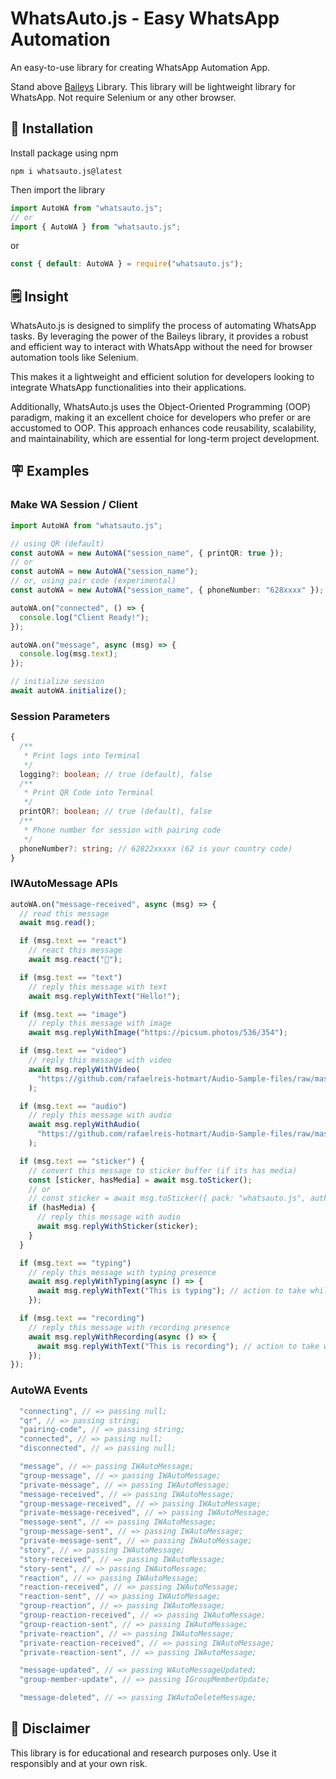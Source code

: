# WhatsAuto.js - Easy WhatsApp Automation

An easy-to-use library for creating WhatsApp Automation App.

Stand above [Baileys](https://github.com/WhiskeySockets/Baileys) Library. This library will be lightweight library for WhatsApp. Not require Selenium or any other browser.

## 🚀 Installation

Install package using npm

```
npm i whatsauto.js@latest
```

Then import the library

```ts
import AutoWA from "whatsauto.js";
// or
import { AutoWA } from "whatsauto.js";
```

or

```js
const { default: AutoWA } = require("whatsauto.js");
```

## 🗒️ Insight

WhatsAuto.js is designed to simplify the process of automating WhatsApp tasks. By leveraging the power of the Baileys library, it provides a robust and efficient way to interact with WhatsApp without the need for browser automation tools like Selenium.

This makes it a lightweight and efficient solution for developers looking to integrate WhatsApp functionalities into their applications.

Additionally, WhatsAuto.js uses the Object-Oriented Programming (OOP) paradigm, making it an excellent choice for developers who prefer or are accustomed to OOP. This approach enhances code reusability, scalability, and maintainability, which are essential for long-term project development.

## 🪧 Examples

### Make WA Session / Client

```ts
import AutoWA from "whatsauto.js";

// using QR (default)
const autoWA = new AutoWA("session_name", { printQR: true });
// or
const autoWA = new AutoWA("session_name");
// or, using pair code (experimental)
const autoWA = new AutoWA("session_name", { phoneNumber: "628xxxx" });

autoWA.on("connected", () => {
  console.log("Client Ready!");
});

autoWA.on("message", async (msg) => {
  console.log(msg.text);
});

// initialize session
await autoWA.initialize();
```

### Session Parameters

```ts
{
  /**
   * Print logs into Terminal
   */
  logging?: boolean; // true (default), false
  /**
   * Print QR Code into Terminal
   */
  printQR?: boolean; // true (default), false
  /**
   * Phone number for session with pairing code
   */
  phoneNumber?: string; // 62822xxxxx (62 is your country code)
}
```

### IWAutoMessage APIs

```ts
autoWA.on("message-received", async (msg) => {
  // read this message
  await msg.read();

  if (msg.text == "react")
    // react this message
    await msg.react("🐾");

  if (msg.text == "text")
    // reply this message with text
    await msg.replyWithText("Hello!");

  if (msg.text == "image")
    // reply this message with image
    await msg.replyWithImage("https://picsum.photos/536/354");

  if (msg.text == "video")
    // reply this message with video
    await msg.replyWithVideo(
      "https://github.com/rafaelreis-hotmart/Audio-Sample-files/raw/master/sample.mp4"
    );

  if (msg.text == "audio")
    // reply this message with audio
    await msg.replyWithAudio(
      "https://github.com/rafaelreis-hotmart/Audio-Sample-files/raw/master/sample.mp3"
    );

  if (msg.text == "sticker") {
    // convert this message to sticker buffer (if its has media)
    const [sticker, hasMedia] = await msg.toSticker();
    // or
    // const sticker = await msg.toSticker({ pack: "whatsauto.js", author: "freack21" });
    if (hasMedia) {
      // reply this message with audio
      await msg.replyWithSticker(sticker);
    }
  }

  if (msg.text == "typing")
    // reply this message with typing presence
    await msg.replyWithTyping(async () => {
      await msg.replyWithText("This is typing"); // action to take while typing
    });

  if (msg.text == "recording")
    // reply this message with recording presence
    await msg.replyWithRecording(async () => {
      await msg.replyWithText("This is recording"); // action to take while recording
    });
});
```

### AutoWA Events

```ts
  "connecting", // => passing null;
  "qr", // => passing string;
  "pairing-code", // => passing string;
  "connected", // => passing null;
  "disconnected", // => passing null;

  "message", // => passing IWAutoMessage;
  "group-message", // => passing IWAutoMessage;
  "private-message", // => passing IWAutoMessage;
  "message-received", // => passing IWAutoMessage;
  "group-message-received", // => passing IWAutoMessage;
  "private-message-received", // => passing IWAutoMessage;
  "message-sent", // => passing IWAutoMessage;
  "group-message-sent", // => passing IWAutoMessage;
  "private-message-sent", // => passing IWAutoMessage;
  "story", // => passing IWAutoMessage;
  "story-received", // => passing IWAutoMessage;
  "story-sent", // => passing IWAutoMessage;
  "reaction", // => passing IWAutoMessage;
  "reaction-received", // => passing IWAutoMessage;
  "reaction-sent", // => passing IWAutoMessage;
  "group-reaction", // => passing IWAutoMessage;
  "group-reaction-received", // => passing IWAutoMessage;
  "group-reaction-sent", // => passing IWAutoMessage;
  "private-reaction", // => passing IWAutoMessage;
  "private-reaction-received", // => passing IWAutoMessage;
  "private-reaction-sent", // => passing IWAutoMessage;

  "message-updated", // => passing WAutoMessageUpdated;
  "group-member-update", // => passing IGroupMemberUpdate;

  "message-deleted", // => passing IWAutoDeleteMessage;
```

## 🧾 Disclaimer

This library is for educational and research purposes only. Use it responsibly and at your own risk.
